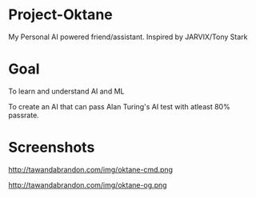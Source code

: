 # Project-Oktane
My Personal AI powered friend/assistant. Inspired by JARVIX/Tony Stark

# Goal
To learn and understand AI and ML

To create an AI that can pass Alan Turing's AI test with atleast 80% passrate.

# Screenshots
http://tawandabrandon.com/img/oktane-cmd.png

http://tawandabrandon.com/img/oktane-og.png
